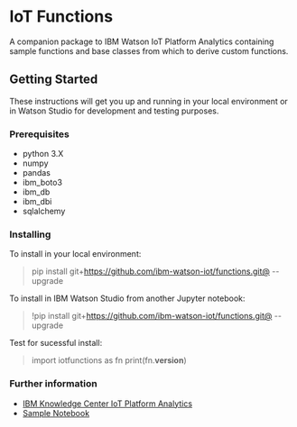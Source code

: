 # IoT Functions

A companion package to IBM Watson IoT Platform Analytics containing sample functions and base classes from which to derive custom functions.

## Getting Started

These instructions will get you up and running in your local environment or in Watson Studio for development and testing purposes. 

### Prerequisites

 + python 3.X
 + numpy
 + pandas
 + ibm_boto3
 + ibm_db
 + ibm_dbi
 + sqlalchemy

### Installing

To install in your local environment:
> pip install git+https://github.com/ibm-watson-iot/functions.git@ --upgrade

To install in IBM Watson Studio from another Jupyter notebook:
> !pip install git+https://github.com/ibm-watson-iot/functions.git@ --upgrade

Test for sucessful install:
> import iotfunctions as fn
> print(fn.__version__)

### Further information

+ [IBM Knowledge Center IoT Platform Analytics](https://www.ibm.com/support/knowledgecenter/SSQP8H/iot/analytics/as_overview.html)
+ [Sample Notebook](https://www.ibm.com/support/knowledgecenter/SSQP8H/iot/analytics/as_notebook_references.html)


